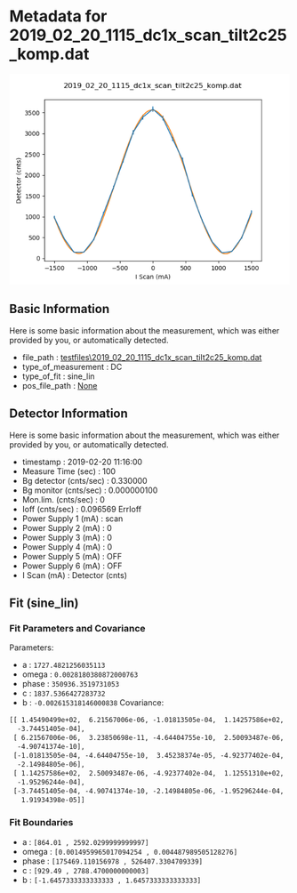 # Metadata for 2019_02_20_1115_dc1x_scan_tilt2c25_komp.dat
![2019_02_20_1115_dc1x_scan_tilt2c25_komp.dat](./2019_02_20_1115_dc1x_scan_tilt2c25_komp.png "2019_02_20_1115_dc1x_scan_tilt2c25_komp.dat")
## Basic Information
Here is some basic information about the measurement, which was either provided by you, or automatically detected.

- file_path : [testfiles\2019_02_20_1115_dc1x_scan_tilt2c25_komp.dat](testfiles\2019_02_20_1115_dc1x_scan_tilt2c25_komp.dat)
- type_of_measurement : DC
- type_of_fit : sine_lin
- pos_file_path  : [None](None)
## Detector Information
Here is some basic information about the measurement, which was either provided by you, or automatically detected.

- timestamp : 2019-02-20 11:16:00
-  Measure Time (sec) : 100
-  Bg detector (cnts/sec) : 0.330000
-  Bg monitor (cnts/sec) : 0.000000100
-  Mon.lim.  (cnts/sec) :   0
- Ioff (cnts/sec) :  0.096569   ErrIoff
- Power Supply 1 (mA) :  scan
-  Power Supply 2 (mA) :  0
-  Power Supply 3 (mA) :  0
-  Power Supply 4 (mA) :  0
-  Power Supply 5 (mA) :  OFF
-  Power Supply 6 (mA) :  OFF   
- I Scan (mA) :   Detector (cnts)
## Fit (sine_lin)
### Fit Parameters and Covariance
Parameters:

- a : `1727.4821256035113`
- omega : `0.0028180380872000763`
- phase : `350936.3519731053`
- c : `1837.5366427283732`
- b : `-0.002615318146000838`
Covariance:
```
[[ 1.45490499e+02,  6.21567006e-06, -1.01813505e-04,  1.14257586e+02,
  -3.74451405e-04],
 [ 6.21567006e-06,  3.23850698e-11, -4.64404755e-10,  2.50093487e-06,
  -4.90741374e-10],
 [-1.01813505e-04, -4.64404755e-10,  3.45238374e-05, -4.92377402e-04,
  -2.14984805e-06],
 [ 1.14257586e+02,  2.50093487e-06, -4.92377402e-04,  1.12551310e+02,
  -1.95296244e-04],
 [-3.74451405e-04, -4.90741374e-10, -2.14984805e-06, -1.95296244e-04,
   1.91934398e-05]]
```
### Fit Boundaries

- a : `[864.01 , 2592.0299999999997]`
- omega : `[0.0014959965017094254 , 0.004487989505128276]`
- phase : `[175469.110156978 , 526407.3304709339]`
- c : `[929.49 , 2788.4700000000003]`
- b : `[-1.6457333333333333 , 1.6457333333333333]`
